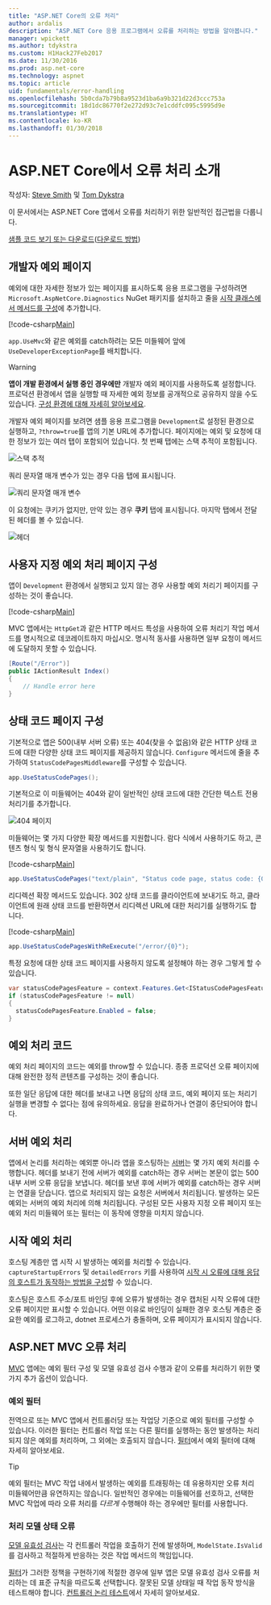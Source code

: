 ```yaml
---
title: "ASP.NET Core의 오류 처리"
author: ardalis
description: "ASP.NET Core 응용 프로그램에서 오류를 처리하는 방법을 알아봅니다."
manager: wpickett
ms.author: tdykstra
ms.custom: H1Hack27Feb2017
ms.date: 11/30/2016
ms.prod: asp.net-core
ms.technology: aspnet
ms.topic: article
uid: fundamentals/error-handling
ms.openlocfilehash: 5b0cda7b79b8a9523d1ba6a9b321d22d3ccc753a
ms.sourcegitcommit: 18d1dc86770f2e272d93c7e1cddfc095c5995d9e
ms.translationtype: HT
ms.contentlocale: ko-KR
ms.lasthandoff: 01/30/2018
---
```

# <a name="introduction-to-error-handling-in-aspnet-core"></a>ASP.NET Core에서 오류 처리 소개

작성자: [Steve Smith](https://ardalis.com/) 및 [Tom Dykstra](https://github.com/tdykstra/)

이 문서에서는 ASP.NET Core 앱에서 오류를 처리하기 위한 일반적인 접근법을 다룹니다.

[샘플 코드 보기 또는 다운로드](https://github.com/aspnet/Docs/tree/master/aspnetcore/fundamentals/error-handling/sample)([다운로드 방법](xref:tutorials/index#how-to-download-a-sample))

## <a name="the-developer-exception-page"></a>개발자 예외 페이지

예외에 대한 자세한 정보가 있는 페이지를 표시하도록 응용 프로그램을 구성하려면 `Microsoft.AspNetCore.Diagnostics` NuGet 패키지를 설치하고 줄을 [시작 클래스에서 메서드를 구성](startup.md)에 추가합니다.

[!code-csharp[Main](error-handling/sample/Startup.cs?name=snippet_DevExceptionPage&highlight=7)]

`app.UseMvc`와 같은 예외를 catch하려는 모든 미들웨어 앞에 `UseDeveloperExceptionPage`를 배치합니다.

>[!WARNING]
> **앱이 개발 환경에서 실행 중인 경우에만** 개발자 예외 페이지를 사용하도록 설정합니다. 프로덕션 환경에서 앱을 실행할 때 자세한 예외 정보를 공개적으로 공유하지 않을 수도 있습니다. [구성 환경에 대해 자세히 알아보세요](environments.md).

개발자 예외 페이지를 보려면 샘플 응용 프로그램을 `Development`로 설정된 환경으로 실행하고, `?throw=true`를 앱의 기본 URL에 추가합니다. 페이지에는 예외 및 요청에 대한 정보가 있는 여러 탭이 포함되어 있습니다. 첫 번째 탭에는 스택 추적이 포함됩니다. 

![스택 추적](error-handling/_static/developer-exception-page.png)

쿼리 문자열 매개 변수가 있는 경우 다음 탭에 표시됩니다.

![쿼리 문자열 매개 변수](error-handling/_static/developer-exception-page-query.png)

이 요청에는 쿠키가 없지만, 만약 있는 경우 **쿠키** 탭에 표시됩니다. 마지막 탭에서 전달된 헤더를 볼 수 있습니다.

![헤더](error-handling/_static/developer-exception-page-headers.png)

## <a name="configuring-a-custom-exception-handling-page"></a>사용자 지정 예외 처리 페이지 구성

앱이 `Development` 환경에서 실행되고 있지 않는 경우 사용할 예외 처리기 페이지를 구성하는 것이 좋습니다.

[!code-csharp[Main](error-handling/sample/Startup.cs?name=snippet_DevExceptionPage&highlight=11)]

MVC 앱에서는 `HttpGet`과 같은 HTTP 메서드 특성을 사용하여 오류 처리기 작업 메서드를 명시적으로 데코레이트하지 마십시오. 명시적 동사를 사용하면 일부 요청이 메서드에 도달하지 못할 수 있습니다.

```csharp
[Route("/Error")]
public IActionResult Index()
{
    // Handle error here
}
```

## <a name="configuring-status-code-pages"></a>상태 코드 페이지 구성

기본적으로 앱은 500(내부 서버 오류) 또는 404(찾을 수 없음)와 같은 HTTP 상태 코드에 대한 다양한 상태 코드 페이지를 제공하지 않습니다. `Configure` 메서드에 줄을 추가하여 `StatusCodePagesMiddleware`를 구성할 수 있습니다.

```csharp
app.UseStatusCodePages();
```

기본적으로 이 미들웨어는 404와 같이 일반적인 상태 코드에 대한 간단한 텍스트 전용 처리기를 추가합니다.

![404 페이지](error-handling/_static/default-404-status-code.png)

미들웨어는 몇 가지 다양한 확장 메서드를 지원합니다. 람다 식에서 사용하기도 하고, 콘텐츠 형식 및 형식 문자열을 사용하기도 합니다.

[!code-csharp[Main](error-handling/sample/Startup.cs?name=snippet_StatusCodePages)]

```csharp
app.UseStatusCodePages("text/plain", "Status code page, status code: {0}");
```

리디렉션 확장 메서드도 있습니다. 302 상태 코드를 클라이언트에 보내기도 하고, 클라이언트에 원래 상태 코드를 반환하면서 리디렉션 URL에 대한 처리기를 실행하기도 합니다.

[!code-csharp[Main](error-handling/sample/Startup.cs?name=snippet_StatusCodePagesWithRedirect)]

```csharp
app.UseStatusCodePagesWithReExecute("/error/{0}");
```

특정 요청에 대한 상태 코드 페이지를 사용하지 않도록 설정해야 하는 경우 그렇게 할 수 있습니다.

```csharp
var statusCodePagesFeature = context.Features.Get<IStatusCodePagesFeature>();
if (statusCodePagesFeature != null)
{
  statusCodePagesFeature.Enabled = false;
}
```

## <a name="exception-handling-code"></a>예외 처리 코드

예외 처리 페이지의 코드는 예외를 throw할 수 있습니다. 종종 프로덕션 오류 페이지에 대해 완전한 정적 콘텐츠를 구성하는 것이 좋습니다.

또한 일단 응답에 대한 헤더를 보내고 나면 응답의 상태 코드, 예외 페이지 또는 처리기 실행을 변경할 수 없다는 점에 유의하세요. 응답을 완료하거나 연결이 중단되어야 합니다.

## <a name="server-exception-handling"></a>서버 예외 처리

앱에서 논리를 처리하는 예외뿐 아니라 앱을 호스팅하는 [서버](servers/index.md)는 몇 가지 예외 처리를 수행합니다. 헤더를 보내기 전에 서버가 예외를 catch하는 경우 서버는 본문이 없는 500 내부 서버 오류 응답을 보냅니다. 헤더를 보낸 후에 서버가 예외를 catch하는 경우 서버는 연결을 닫습니다. 앱으로 처리되지 않는 요청은 서버에서 처리됩니다. 발생하는 모든 예외는 서버의 예외 처리에 의해 처리됩니다. 구성된 모든 사용자 지정 오류 페이지 또는 예외 처리 미들웨어 또는 필터는 이 동작에 영향을 미치지 않습니다.

## <a name="startup-exception-handling"></a>시작 예외 처리

호스팅 계층만 앱 시작 시 발생하는 예외를 처리할 수 있습니다. `captureStartupErrors` 및 `detailedErrors` 키를 사용하여 [시작 시 오류에 대해 응답의 호스트가 동작하는 방법을 구성](hosting.md#detailed-errors)할 수 있습니다.

호스팅은 호스트 주소/포트 바인딩 후에 오류가 발생하는 경우 캡처된 시작 오류에 대한 오류 페이지만 표시할 수 있습니다. 어떤 이유로 바인딩이 실패한 경우 호스팅 계층은 중요한 예외를 로그하고, dotnet 프로세스가 충돌하며, 오류 페이지가 표시되지 않습니다.

## <a name="aspnet-mvc-error-handling"></a>ASP.NET MVC 오류 처리

[MVC](xref:mvc/overview) 앱에는 예외 필터 구성 및 모델 유효성 검사 수행과 같이 오류를 처리하기 위한 몇 가지 추가 옵션이 있습니다.

### <a name="exception-filters"></a>예외 필터

전역으로 또는 MVC 앱에서 컨트롤러당 또는 작업당 기준으로 예외 필터를 구성할 수 있습니다. 이러한 필터는 컨트롤러 작업 또는 다른 필터를 실행하는 동안 발생하는 처리되지 않은 예외를 처리하며, 그 외에는 호출되지 않습니다. [필터](../mvc/controllers/filters.md)에서 예외 필터에 대해 자세히 알아보세요.

>[!TIP]
> 예외 필터는 MVC 작업 내에서 발생하는 예외를 트래핑하는 데 유용하지만 오류 처리 미들웨어만큼 유연하지는 않습니다. 일반적인 경우에는 미들웨어를 선호하고, 선택한 MVC 작업에 따라 오류 처리를 *다르게* 수행해야 하는 경우에만 필터를 사용합니다.

### <a name="handling-model-state-errors"></a>처리 모델 상태 오류

[모델 유효성 검사](../mvc/models/validation.md)는 각 컨트롤러 작업을 호출하기 전에 발생하며, `ModelState.IsValid`를 검사하고 적절하게 반응하는 것은 작업 메서드의 책임입니다.

[필터](../mvc/controllers/filters.md)가 그러한 정책을 구현하기에 적절한 경우에 일부 앱은 모델 유효성 검사 오류를 처리하는 데 표준 규칙을 따르도록 선택합니다. 잘못된 모델 상태일 때 작업 동작 방식을 테스트해야 합니다. [컨트롤러 논리 테스트](../mvc/controllers/testing.md)에서 자세히 알아보세요.



